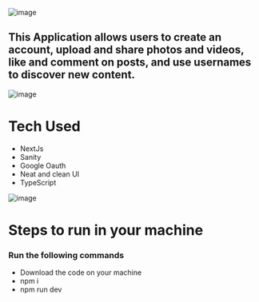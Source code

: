 ![image](https://user-images.githubusercontent.com/80787027/229783497-fd711df7-a9a0-4dbe-89ca-b8e2e0c6cb6f.png)

## This Application allows users to create an account, upload and share photos and videos, like and comment on posts, and use usernames to discover new content.

![image](https://github.com/Aseem5047/twitter/assets/80787027/da52f458-8761-4f63-94c9-16eb27ce33d8)

# Tech Used
  * NextJs
  * Sanity
  * Google Oauth
  * Neat and clean UI
  * TypeScript
  
  ![image](https://user-images.githubusercontent.com/80787027/229784584-25b9a91e-bd88-4a7b-8b05-6aa4156f66ce.png)
  
  # Steps to run in your machine
### Run the following commands
  * Download the code on your machine
  * npm i
  * npm run dev
